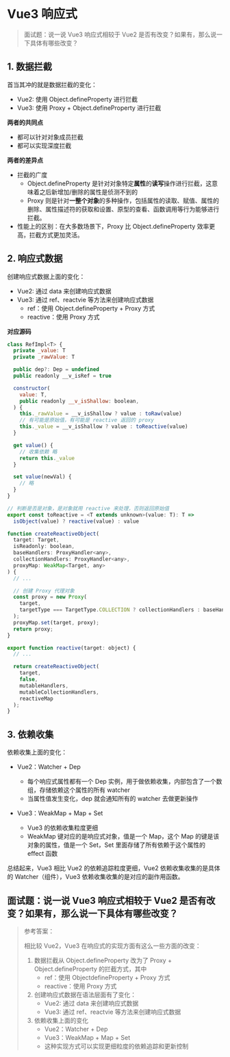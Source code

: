 # Vue3 响应式

> 面试题：说一说 Vue3 响应式相较于 Vue2 是否有改变？如果有，那么说一下具体有哪些改变？

## 1. 数据拦截

首当其冲的就是数据拦截的变化：

- Vue2: 使用 Object.defineProperty 进行拦截
- Vue3: 使用 Proxy + Object.defineProperty 进行拦截

**两者的共同点**

- 都可以针对对象成员拦截
- 都可以实现深度拦截

**两者的差异点**

- 拦截的广度
  - Object.defineProperty 是针对对象特定**属性**的**读写**操作进行拦截，这意味着之后新增加/删除的属性是侦测不到的
  - Proxy 则是针对**一整个对象**的多种操作，包括属性的读取、赋值、属性的删除、属性描述符的获取和设置、原型的查看、函数调用等行为能够进行拦截。
- 性能上的区别：在大多数场景下，Proxy 比 Object.defineProperty 效率更高，拦截方式更加灵活。

## 2. 响应式数据

创建响应式数据上面的变化：

- Vue2: 通过 data 来创建响应式数据
- Vue3: 通过 ref、reactvie 等方法来创建响应式数据
  - ref：使用 Object.defineProperty + Proxy 方式
  - reactive：使用 Proxy 方式

**对应源码**

```js
class RefImpl<T> {
  private _value: T
  private _rawValue: T

  public dep?: Dep = undefined
  public readonly __v_isRef = true

  constructor(
    value: T,
    public readonly __v_isShallow: boolean,
  ) {
    this._rawValue = __v_isShallow ? value : toRaw(value)
    // 有可能是原始值，有可能是 reactive 返回的 proxy
    this._value = __v_isShallow ? value : toReactive(value)
  }

  get value() {
    // 收集依赖 略
    return this._value
  }

  set value(newVal) {
    // 略
  }
}

// 判断是否是对象，是对象就用 reactive 来处理，否则返回原始值
export const toReactive = <T extends unknown>(value: T): T =>
  isObject(value) ? reactive(value) : value
```

```js
function createReactiveObject(
  target: Target,
  isReadonly: boolean,
  baseHandlers: ProxyHandler<any>,
  collectionHandlers: ProxyHandler<any>,
  proxyMap: WeakMap<Target, any>
) {
  // ...

  // 创建 Proxy 代理对象
  const proxy = new Proxy(
    target,
    targetType === TargetType.COLLECTION ? collectionHandlers : baseHandlers
  );
  proxyMap.set(target, proxy);
  return proxy;
}

export function reactive(target: object) {
  // ...

  return createReactiveObject(
    target,
    false,
    mutableHandlers,
    mutableCollectionHandlers,
    reactiveMap
  );
}
```

## 3. 依赖收集

依赖收集上面的变化：

- Vue2：Watcher + Dep

  - 每个响应式属性都有一个 Dep 实例，用于做依赖收集，内部包含了一个数组，存储依赖这个属性的所有 watcher
  - 当属性值发生变化，dep 就会通知所有的 watcher 去做更新操作

- Vue3：WeakMap + Map + Set
  - Vue3 的依赖收集粒度更细
  - WeakMap 键对应的是响应式对象，值是一个 Map，这个 Map 的键是该对象的属性，值是一个 Set，Set 里面存储了所有依赖于这个属性的 effect 函数

总结起来，Vue3 相比 Vue2 的依赖追踪粒度更细，Vue2 依赖收集收集的是具体的 Watcher（组件），Vue3 依赖收集收集的是对应的副作用函数。

## <bqp>面试题：说一说 Vue3 响应式相较于 Vue2 是否有改变？如果有，那么说一下具体有哪些改变？</bqp>

> 参考答案：
>
> 相比较 Vue2，Vue3 在响应式的实现方面有这么一些方面的改变：
>
> 1. 数据拦截从 Object.defineProperty 改为了 Proxy + Object.defineProperty 的拦截方式，其中
>    - ref：使用 ObjectdefineProperty + Proxy 方式
>    - reactive：使用 Proxy 方式
> 2. 创建响应式数据在语法层面有了变化：
>    - Vue2: 通过 data 来创建响应式数据
>    - Vue3: 通过 ref、reactvie 等方法来创建响应式数据
> 3. 依赖收集上面的变化
>    - Vue2：Watcher + Dep
>    - Vue3：WeakMap + Map + Set
>    - 这种实现方式可以实现更细粒度的依赖追踪和更新控制
